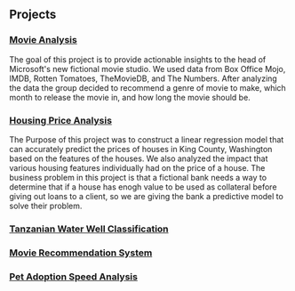 ## Projects 

### [Movie Analysis](https://github.com/austint1121/VenusMovieAnalysis)
The goal of this project is to provide actionable insights to the head of Microsoft's new fictional movie studio. We used data from Box Office Mojo, IMDB, Rotten Tomatoes, TheMovieDB, and The Numbers. After analyzing the data the group decided to recommend a genre of movie to make, which month to release the movie in, and how long the movie should be.

### [Housing Price Analysis](https://github.com/ElyLin/HomePriceAnalysis)
The Purpose of this project was to construct a linear regression model that can accurately predict the prices of houses in King County, Washington based on the features of the houses. We also analyzed the impact that various housing features individually had on the price of a house. The business problem in this project is that a fictional bank needs a way to determine that if a house has enogh value to be used as collateral before giving out loans to a client, so we are giving the bank a predictive model to solve their problem.

### [Tanzanian Water Well Classification](https://github.com/djs6478/Well-Project)

### [Movie Recommendation System](https://github.com/wharr1203/Chimera-Movie-Recommendations)

### [Pet Adoption Speed Analysis](https://github.com/wharr1203/BloomingtonPetAdoption)

